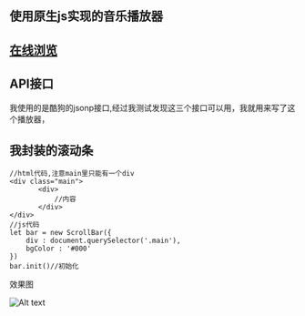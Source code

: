 ## 使用原生js实现的音乐播放器
## [在线浏览](http://wuchuang222.gz01.bdysite.com/)

## API接口
我使用的是酷狗的jsonp接口,经过我测试发现这三个接口可以用，我就用来写了这个播放器，

## 我封装的滚动条


```
//html代码,注意main里只能有一个div
<div class="main">
       <div>
           //内容
       </div>
</div>
//js代码
let bar = new ScrollBar({
    div : document.querySelector('.main'),
    bgColor : '#000'
})
bar.init()//初始化
```

效果图

![Alt text](https://github.com/wuccode/music_player/tree/master/img/QQ截图20200622203316.png)

